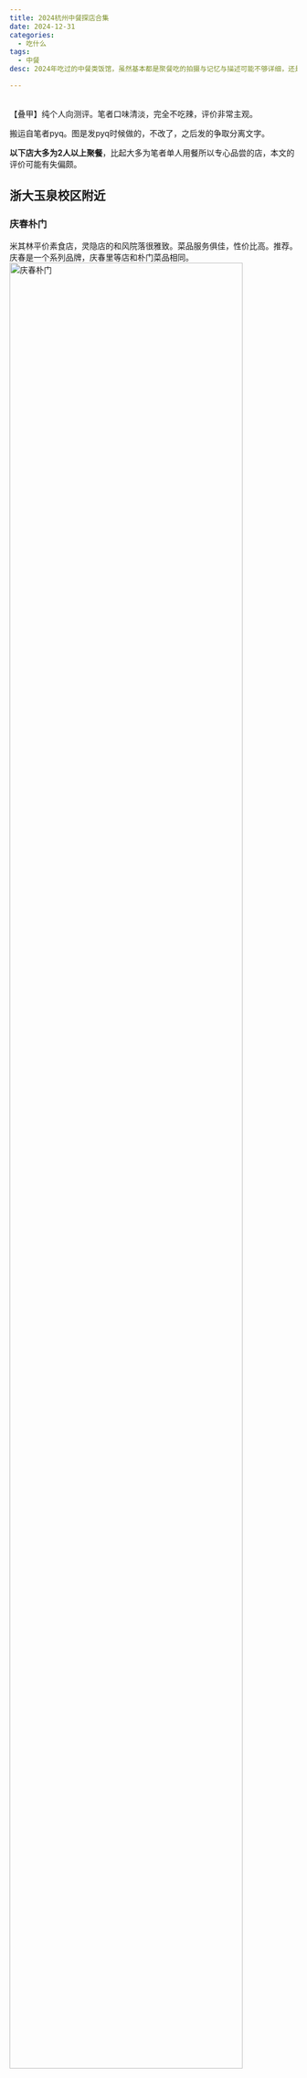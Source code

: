```yaml
---
title: 2024杭州中餐探店合集
date: 2024-12-31
categories:
  - 吃什么
tags:
  - 中餐
desc: 2024年吃过的中餐类饭馆，虽然基本都是聚餐吃的拍摄与记忆与描述可能不够详细，还是仅此汇总纪念吧。

---
```

<br>
【叠甲】纯个人向测评。笔者口味清淡，完全不吃辣，评价非常主观。

搬运自笔者pyq。图是发pyq时候做的，不改了，之后发的争取分离文字。

**以下店大多为2人以上聚餐**，比起大多为笔者单人用餐所以专心品尝的店，本文的评价可能有失偏颇。
<br>

## 浙大玉泉校区附近

### 庆春朴门

米其林平价素食店，灵隐店的和风院落很雅致。菜品服务俱佳，性价比高。推荐。
庆春是一个系列品牌，庆春里等店和朴门菜品相同。
<img src="https://raw.githubusercontent.com/YukinoshitaSherry/qycf_picbed/main/img/1089da104aa34a6089ca6718dfe0fdb.jpg" alt="庆春朴门" style="width: 90%;">

### 璞·植物料理

另一家米其林平价素食店(个别菜比庆春系列稍贵，味道差不多)，环境菜品俱佳，服务态度特别好，一个菜上晚了我催了一下结果经理主动道歉帮我免单了。性价比高。推荐。
<img src="https://raw.githubusercontent.com/YukinoshitaSherry/qycf_picbed/main/img/a38ed4d268647b55a93b0329e7ffc1f.jpg" alt="庆春朴门" style="width: 90%;">

### 朴墅
青芝坞性价比最高、相对最好吃的店。去过好几次，菜品总体稳定，是清淡口味的本帮菜。喜欢白灼小管，每次必点。

<img src="https://raw.githubusercontent.com/YukinoshitaSherry/qycf_picbed/main/img/0b56a13ce21e557430c1c5c9f625bbd.jpg" alt="庆春朴门" style="width: 90%;">

<img src="https://raw.githubusercontent.com/YukinoshitaSherry/qycf_picbed/main/img/99b231751702524e0d6513decbfd88c.jpg" alt="庆春朴门" style="width: 90%;">


### 竹园里
植物园北区竹林深处，环境幽雅，有一只小猫。室外座位阳光好很惬意，天冷就是灾难。一个人去只有片儿川和小笼包，主要卖套餐，需要提前预约。下次天热了再来拔草吧。
<img src="https://raw.githubusercontent.com/YukinoshitaSherry/qycf_picbed/main/img/6b4579a5a4b0f4bf3c5f6deba0f8874.jpg" alt="庆春朴门" style="width: 90%;">

### 嗨小鲜
黄龙的写字楼里，总体味道还可以。叉烧特别香。
<img src="https://raw.githubusercontent.com/YukinoshitaSherry/qycf_picbed/main/img/8c8fdb98dc412b7f01dc685a6eed1a6.jpg" alt="庆春朴门" style="width: 90%;">

### 黄龙海鲜大排档
连锁的，玉泉边上的是杭州总店。紫金港附近的是三墩店。感觉差不多。海鲜新鲜度有的不错，有的一般，总体味道还行，性价比较高。

<img src="https://raw.githubusercontent.com/YukinoshitaSherry/qycf_picbed/main/img/83e633c8e76d873f63547a25f1e2408.jpg" alt="庆春朴门" style="width: 90%;">

<img src="https://raw.githubusercontent.com/YukinoshitaSherry/qycf_picbed/main/img/5ed00dd3ff918eb3c1b4e6d3512fc02.jpg" alt="庆春朴门" style="width: 90%;">


### 枫都
很多玉泉人推荐的餐厅，但个人感觉不好吃。调味很怪，不合我胃口；食材新鲜度也不怎么样。
<img src="https://raw.githubusercontent.com/YukinoshitaSherry/qycf_picbed/main/img/9e55c1a9d26d7b50a04c47c39a7ed3c.jpg" alt="庆春朴门" style="width: 90%;">

### 寻味江南·山家青芝
在青芝坞。食堂平替。调味较重，份量较足。考虑到价格总体性价比较高。
<img src="https://raw.githubusercontent.com/YukinoshitaSherry/qycf_picbed/main/img/8ece207b446253689c47e09aa843929.jpg" alt="庆春朴门" style="width: 90%;">


### 碧桃餐厅
天目里。店家服务态度很好，帮我们换了套餐里我们不吃的菜。味道中规中矩。
<img src="https://raw.githubusercontent.com/YukinoshitaSherry/qycf_picbed/main/img/9a6fe622965d83c7bcd7c18d54046e4.jpg" alt="庆春朴门" style="width: 90%;">

### 开蚝屋
生蚝专卖店，生蚝品质一般，个别称得上还行。店员会帮开生蚝还不错。其他菜油乎乎我完全不吃。
这家店小红书宣传很猛，我们去的时候店里几个吃播博主在录视频。
<img src="https://raw.githubusercontent.com/YukinoshitaSherry/qycf_picbed/main/img/4e07d2c7b896678bb1ce603a1558f5c.jpg" alt="庆春朴门" style="width: 90%;">

### 鼎盛丰海鲜餐厅
报吃。食材大多不新鲜。就小管还行。

<img src="https://raw.githubusercontent.com/YukinoshitaSherry/qycf_picbed/main/img/bb21d9b9dc307f12abb9db90ae982d6.jpg" alt="庆春朴门" style="width: 90%;">


## 浙大紫金港校区附近

### 老鸭集
连锁的，很多商场都有。味道不错，鸭汤很鲜，肉质也还可以。冬天来一锅热乎的还是性价比挺高的。
<img src="https://raw.githubusercontent.com/YukinoshitaSherry/qycf_picbed/main/img/093b20cbb64bc51bbe49ad7d45cce9f.jpg" alt="庆春朴门" style="width: 90%;">

### 乔街深夜食堂
连锁的，味道还可以，生蚝质量不错。但食品安全似乎有问题。

<img src="https://raw.githubusercontent.com/YukinoshitaSherry/qycf_picbed/main/img/a33dec3c5023ffd6f9279c14d13bbe3.jpg" alt="庆春朴门" style="width: 90%;">

### 蒙古长调
一般，烤羊腿份量大肉香很好吃(我狂炫)，其他都不怎么样。环境嘈杂，服务员动作较慢，桌面挺脏的。

<img src="https://raw.githubusercontent.com/YukinoshitaSherry/qycf_picbed/main/img/d949309d5492dbc430bf5239801934c.jpg" alt="庆春朴门" style="width: 90%;">

### 作啫·啫啫煲
西溪天街。热乎的，味道中规中矩，考虑价格的话性价比不错。煲仔饭是便宜好吃的。
<img src="https://raw.githubusercontent.com/YukinoshitaSherry/qycf_picbed/main/img/943a4c654e32ae15159d5eedb7aac8a.jpg" alt="庆春朴门" style="width: 90%;">

### 成记澳门排挡
还行，热乎的夜宵总是香的。
<img src="https://raw.githubusercontent.com/YukinoshitaSherry/qycf_picbed/main/img/aa48f8e5452f35dd644853f0310160b.jpg" alt="庆春朴门" style="width: 90%;">


## 其它
### 嘉里中心
#### 香芙茗楼·樾里
嘉里中心，人很多。正常的杭帮菜，味道中规中矩还算不错，性价比较高。茶香排骨是招牌，特别香，肉直接脱骨，火候恰到好处。

<img src="https://raw.githubusercontent.com/YukinoshitaSherry/qycf_picbed/main/img/7497b412ca7ca8858d82ce0d14db722.jpg" alt="庆春朴门" style="width: 90%;">

### 西湖文化广场
#### 海钓小馆·东海鱼鲜·上下若
味道一般，双人套餐性价比较高。
<img src="https://raw.githubusercontent.com/YukinoshitaSherry/qycf_picbed/main/img/095d1d86abd5c3ef07b782f2209412e.jpg" alt="庆春朴门" style="width: 90%;">



### 来福士
#### 城南往事
写本文时已关店。这家店是卖烤鸭的鲁菜，和古典乐群友第一次团建选了这里。
感觉挺可惜的，烤鸭本身挺不错的，别的中规中矩。

<img src="https://raw.githubusercontent.com/YukinoshitaSherry/qycf_picbed/main/img/ad4dcef797f4184094774458f97b401.jpg" alt="庆春朴门" style="width: 90%;">

#### 杭越小鲜
中规中矩的杭帮菜，性价比还行。
<img src="https://raw.githubusercontent.com/YukinoshitaSherry/qycf_picbed/main/img/26f5bd7afd24e98907ad79d6fef1a32.jpg" alt="庆春朴门" style="width: 90%;">

### 砂之船奥莱
#### 老头儿油爆虾
杭州人聚餐严选。未必有多好吃，但是高性价比的质量稳定的不错的家常菜。
<img src="https://raw.githubusercontent.com/YukinoshitaSherry/qycf_picbed/main/img/91b726ebb61db3b0f8ab77e6d4c15b4.jpg" alt="庆春朴门" style="width: 90%;">


### 远洋乐堤港
#### 天伦里
螃蟹专门店，黄油蟹很不错。
<img src="https://raw.githubusercontent.com/YukinoshitaSherry/qycf_picbed/main/img/cbb17419bc5b939c64920476d3a45f6.jpg" alt="庆春朴门" style="width: 90%;">

### 城北万象城
#### 藏鲜工坊
藏鲜是个系列，各处都有。菜品还不错，店里比较昏暗，服务相对一般。总体算是城北万象城里还不错的中餐选择。
<img src="https://raw.githubusercontent.com/YukinoshitaSherry/qycf_picbed/main/img/abea5c6419ce1fb0e082740961d03ff.jpg" alt="庆春朴门" style="width: 90%;">


#### 皖到·四季徽馆
正常的徽菜，对我来说调味稍重(在黄山也吃过，感觉徽菜这样是正宗的)。还可以。
<img src="https://raw.githubusercontent.com/YukinoshitaSherry/qycf_picbed/main/img/f499e526b4c4d6c236d63b836db7caf.jpg" alt="庆春朴门" style="width: 90%;">

### 大悦城
#### 沙胆彪炭炉牛杂煲
连锁的，比较预制，味道不怎样。冬天想吃点便宜且热乎的话这家也不是不行，牛杂不管怎样都是香的。
<img src="https://raw.githubusercontent.com/YukinoshitaSherry/qycf_picbed/main/img/c8cc27954d3c136d97c619307a23ee3.jpg" alt="庆春朴门" style="width: 90%;">

### 临安
#### 临安宴·归来时
去临安博物馆玩，随便在边上找的餐馆。意外之喜，味道不错，性价比很高，还能免费停车。推荐。
<img src="https://raw.githubusercontent.com/YukinoshitaSherry/qycf_picbed/main/img/583a1978f70ecc7d89905d5e636d894.jpg" alt="庆春朴门" style="width: 90%;">










